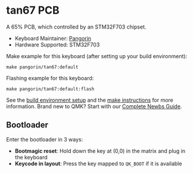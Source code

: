 # tan67 PCB

A 65% PCB, which controlled by an STM32F703 chipset.

* Keyboard Maintainer: [Pangorin](https://github.com/pangorin)
* Hardware Supported: STM32F703

Make example for this keyboard (after setting up your build environment):

    make pangorin/tan67:default

Flashing example for this keyboard:

    make pangorin/tan67:default:flash

See the [build environment setup](https://docs.qmk.fm/#/getting_started_build_tools) and the [make instructions](https://docs.qmk.fm/#/getting_started_make_guide) for more information. Brand new to QMK? Start with our [Complete Newbs Guide](https://docs.qmk.fm/#/newbs).

## Bootloader

Enter the bootloader in 3 ways:

* **Bootmagic reset**: Hold down the key at (0,0) in the matrix and plug in the keyboard
* **Keycode in layout**: Press the key mapped to `QK_BOOT` if it is available

